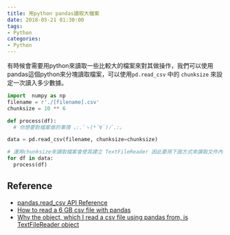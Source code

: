 ```yaml
---
title: 用python pandas讀取大檔案
date: 2018-05-21 01:30:00
tags: 
- Python
categories:
- Python
---
```

有時候會需要用python來讀取一些比較大的檔案來對其做操作，我們可以使用pandas這個python來分塊讀取檔案，可以使用`pd.read_csv` 中的 `chunksize` 來設定一次讀入多少數據。

```python
import  numpy as np
filename = r'./[filename].csv'
chunksize = 10 ** 6

def process(df):
  # 你想要對檔案做的事情 ｡:.ﾟヽ(*´∀`)ﾉﾟ.:｡

data = pd.read_csv(filename, chunksize=chunksize)

# 運用chunksize來讀取檔案會使其建立 TextFileReader 因此要用下面方式來讀取文件內容
for df in data:
  process(df)
```

## Reference
- [pandas.read_csv API Reference](https://pandas.pydata.org/pandas-docs/stable/generated/pandas.read_csv.html)
- [How to read a 6 GB csv file with pandas](https://stackoverflow.com/questions/25962114/how-to-read-a-6-gb-csv-file-with-pandas)
- [Why the object, which I read a csv file using pandas from, is TextFileReader object](https://stackoverflow.com/questions/41844485/why-the-object-which-i-read-a-csv-file-using-pandas-from-is-textfilereader-obj)
